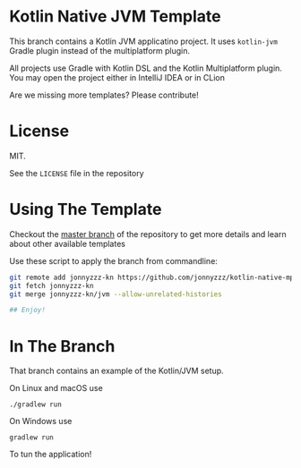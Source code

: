 Kotlin Native JVM Template
==========================

This branch contains a Kotlin JVM applicatino project. It uses `kotlin-jvm` Gradle plugin instead of the multiplatform plugin.

All projects use Gradle with Kotlin DSL and the Kotlin Multiplatform plugin. You may open the project either in IntelliJ IDEA or in CLion

Are we missing more templates? Please contribute!

License
=======

MIT. 

See the `LICENSE` file in the repository



Using The Template
===================

Checkout the
[master branch](https://github.com/jonnyzzz/kotlin-native-mpp-template)
of the repository to get more details and learn about other available templates 


Use these script to apply the branch from commandline:
```bash
git remote add jonnyzzz-kn https://github.com/jonnyzzz/kotlin-native-mpp-template.git
git fetch jonnyzzz-kn
git merge jonnyzzz-kn/jvm --allow-unrelated-histories

## Enjoy!
```

In The Branch
=============

That branch contains an example of the Kotlin/JVM setup.

On Linux and macOS use
```
./gradlew run
```
On Windows use
```
gradlew run
```

To tun the application!


